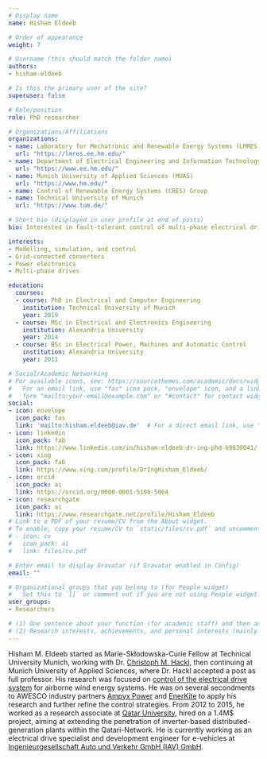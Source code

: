 ```yaml
---
# Display name
name: Hisham Eldeeb

# Order of appearance
weight: 7

# Username (this should match the folder name)
authors:
- hisham-eldeeb

# Is this the primary user of the site?
superuser: false

# Role/position
role: PhD researcher

# Organizations/Affiliations
organizations:
- name: Laboratory for Mechatronic and Renewable Energy Systems (LMRES)
  url: "https://lmres.ee.hm.edu/"
- name: Department of Electrical Engineering and Information Technology (FK04)
  url: "https://www.ee.hm.edu/"
- name: Munich University of Applied Sciences (MUAS)
  url: "https://www.hm.edu/"
- name: Control of Renewable Energy Systems (CRES) Group
- name: Technical University of Munich
  url: "https://www.tum.de/"

# Short bio (displayed in user profile at end of posts)
bio: Interested in fault-tolerant control of multi-phase electrical drives for AWE systems.

interests:
- Modelling, simulation, and control
- Grid-connected converters
- Power electronics
- Multi-phase drives

education:
  courses:
  - course: PhD in Electrical and Computer Engineering
    institution: Technical University of Munich
    year: 2019
  - course: MSc in Electrical and Electronics Engineering
    institution: Alexandria University
    year: 2014
  - course: BSc in Electrical Power, Machines and Automatic Control
    institution: Alexandria University
    year: 2011

# Social/Academic Networking
# For available icons, see: https://sourcethemes.com/academic/docs/widgets/#icons
#   For an email link, use "fas" icon pack, "envelope" icon, and a link in the
#   form "mailto:your-email@example.com" or "#contact" for contact widget.
social:
- icon: envelope
  icon_pack: fas
  link: 'mailto:hisham.eldeeb@iav.de'  # For a direct email link, use "mailto:test@example.org".
- icon: linkedin
  icon_pack: fab
  link: https://www.linkedin.com/in/hisham-eldeeb-dr-ing-phd-b9830041/
- icon: xing
  icon_pack: fab
  link: https://www.xing.com/profile/DrIngHisham_Eldeeb/
- icon: orcid
  icon_pack: ai
  link: https://orcid.org/0000-0001-5106-5064
- icon: researchgate
  icon_pack: ai
  link: https://www.researchgate.net/profile/Hisham_Eldeeb
# Link to a PDF of your resume/CV from the About widget.
# To enable, copy your resume/CV to `static/files/cv.pdf` and uncomment the lines below.  
# - icon: cv
#   icon_pack: ai
#   link: files/cv.pdf

# Enter email to display Gravatar (if Gravatar enabled in Config)
email: ""

# Organizational groups that you belong to (for People widget)
#   Set this to `[]` or comment out if you are not using People widget.  
user_groups:
- Researchers

# (1) One sentence about your function (for academic staff) and then another sentence about your role(s) within the training network
# (2) Research interests, achievements, and personal interests (mainly for researchers)
---
```


Hisham M. Eldeeb started as Marie-Skłodowska-Curie Fellow at Technical University Munich, working with Dr. [Christoph M. Hackl](/authors/christoph-m-hackl), then continuing at Munich University of Applied Sciences, where Dr. Hackl accepted a post as full professor. His research was focused on [control of the electrical drive system](/project/esr07/) for airborne wind energy systems. He was on several secondments to AWESCO industry partners [Ampyx Power](https://www.ampyxpower.com/) and [EnerKíte](https://www.enerkite.com/) to apply his research and further refine the control strategies. From 2012 to 2015, he worked as a research associate at [Qatar University](http://www.qu.edu.qa/), hired on a 1.4M$ project, aiming at extending the penetration of inverter-based distributed-generation plants within the Qatari-Network. He is currently working as an electrical drive specialist and development engineer for e-vehicles at [Ingenieurgesellschaft Auto und Verkehr GmbH (IAV) GmbH](http://www.iav.de/).
